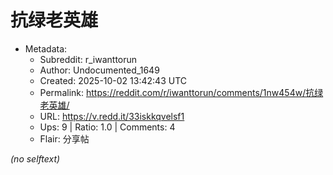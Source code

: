 # 抗绿老英雄

- Metadata:
  - Subreddit: r_iwanttorun
  - Author: Undocumented_1649
  - Created: 2025-10-02 13:42:43 UTC
  - Permalink: https://reddit.com/r/iwanttorun/comments/1nw454w/抗绿老英雄/
  - URL: https://v.redd.it/33iskkqvelsf1
  - Ups: 9 | Ratio: 1.0 | Comments: 4
  - Flair: 分享帖

_(no selftext)_
